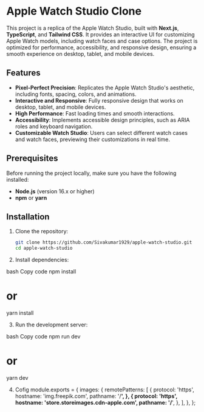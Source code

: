 # Apple Watch Studio Clone

This project is a replica of the Apple Watch Studio, built with **Next.js**, **TypeScript**, and **Tailwind CSS**. It provides an interactive UI for customizing Apple Watch models, including watch faces and case options. The project is optimized for performance, accessibility, and responsive design, ensuring a smooth experience on desktop, tablet, and mobile devices.

## Features

- **Pixel-Perfect Precision**: Replicates the Apple Watch Studio's aesthetic, including fonts, spacing, colors, and animations.
- **Interactive and Responsive**: Fully responsive design that works on desktop, tablet, and mobile devices.
- **High Performance**: Fast loading times and smooth interactions.
- **Accessibility**: Implements accessible design principles, such as ARIA roles and keyboard navigation.
- **Customizable Watch Studio**: Users can select different watch cases and watch faces, previewing their customizations in real time.

## Prerequisites

Before running the project locally, make sure you have the following installed:

- **Node.js** (version 16.x or higher)
- **npm** or **yarn**

## Installation

1. Clone the repository:

   ```bash
   git clone https://github.com/Sivakumar1929/apple-watch-studio.git
   cd apple-watch-studio
2. Install dependencies:

bash
Copy code
npm install
# or
yarn install

3. Run the development server:

bash
Copy code
npm run dev
# or
yarn dev

4. Cofig
  module.exports = {
  images: {
    remotePatterns: [
      {
        protocol: 'https',
        hostname: 'img.freepik.com',
        pathname: '/**',
      },
      {
        protocol: 'https',
        hostname: 'store.storeimages.cdn-apple.com',
        pathname: '/**',
      },
    ],
  },
};
